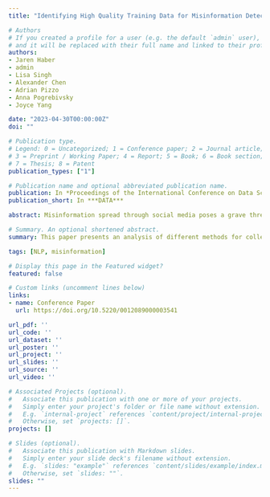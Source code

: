 ```yaml
---
title: "Identifying High Quality Training Data for Misinformation Detection"

# Authors
# If you created a profile for a user (e.g. the default `admin` user), write the username (folder name) here 
# and it will be replaced with their full name and linked to their profile.
authors:
- Jaren Haber
- admin
- Lisa Singh
- Alexander Chen
- Adrian Pizzo
- Anna Pogrebivsky
- Joyce Yang

date: "2023-04-30T00:00:00Z"
doi: ""

# Publication type.
# Legend: 0 = Uncategorized; 1 = Conference paper; 2 = Journal article;
# 3 = Preprint / Working Paper; 4 = Report; 5 = Book; 6 = Book section;
# 7 = Thesis; 8 = Patent
publication_types: ["1"]

# Publication name and optional abbreviated publication name.
publication: In *Proceedings of the International Conference on Data Science, Technology and Applications (DATA)*
publication_short: In ***DATA***

abstract: Misinformation spread through social media poses a grave threat to public health, interfering with the best scientific evidence available. This spread was particularly visible during the COVID-19 pandemic. To track and curb misinformation, an essential first step is to detect it. One component of misinformation detection is finding examples of misinformation posts that can serve as training data for misinformation detection algorithms. In this paper, we focus on the challenge of collecting high-quality training data in misinformation detection applications. To that end, we demonstrate the effectiveness of a simple methodology and show its viability on five myths related to COVID-19. Our methodology incorporates both dictionary-based sampling and predictions from weak learners to identify a reasonable number of myth examples for data labeling. To aid researchers in adjusting this methodology for specific use cases, we use word usage entropy to describe when fewer iterations of samplin g and training will be needed to obtain high-quality samples. Finally, we present a case study that shows the prevalence of three of our myths on Twitter at the beginning of the pandemic.

# Summary. An optional shortened abstract.
summary: This paper presents an analysis of different methods for collecting training data in order to train a machine learning classifier for misinformation detection.

tags: [NLP, misinformation]

# Display this page in the Featured widget?
featured: false

# Custom links (uncomment lines below)
links:
- name: Conference Paper
  url: https://doi.org/10.5220/0012089000003541

url_pdf: ''
url_code: ''
url_dataset: ''
url_poster: ''
url_project: ''
url_slides: ''
url_source: ''
url_video: ''

# Associated Projects (optional).
#   Associate this publication with one or more of your projects.
#   Simply enter your project's folder or file name without extension.
#   E.g. `internal-project` references `content/project/internal-project/index.md`.
#   Otherwise, set `projects: []`.
projects: []

# Slides (optional).
#   Associate this publication with Markdown slides.
#   Simply enter your slide deck's filename without extension.
#   E.g. `slides: "example"` references `content/slides/example/index.md`.
#   Otherwise, set `slides: ""`.
slides: ""
---
```

